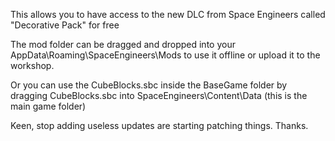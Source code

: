 This allows you to have access to the new DLC from Space Engineers called "Decorative Pack" for free


The mod folder can be dragged and dropped into your AppData\Roaming\SpaceEngineers\Mods to use it offline or upload it to the workshop.


Or you can use the CubeBlocks.sbc inside the BaseGame folder by dragging CubeBlocks.sbc into SpaceEngineers\Content\Data (this is the main game folder)



Keen, stop adding useless updates are starting patching things. Thanks.
